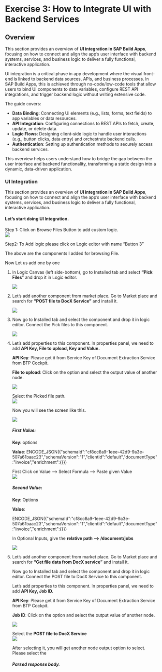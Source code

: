 # **Exercise 3: How to Integrate UI with Backend Services**

## Overview

This section provides an overview of **UI integration in SAP Build Apps**, focusing on how to connect and align the app’s user interface with backend systems, services, and business logic to deliver a fully functional, interactive application.

UI integration is a critical phase in app development where the visual front-end is linked to backend data sources, APIs, and business processes. In SAP Build Apps, this is achieved through no-code/low-code tools that allow users to bind UI components to data variables, configure REST API integrations, and trigger backend logic without writing extensive code.

The guide covers:

*   **Data Binding**: Connecting UI elements (e.g., lists, forms, text fields) to app variables or data resources.
*   **API Integration**: Configuring connections to REST APIs to fetch, create, update, or delete data.
*   **Logic Flows**: Designing client-side logic to handle user interactions (e.g., button clicks, data entry) and orchestrate backend calls.
*   **Authentication**: Setting up authentication methods to securely access backend services.

This overview helps users understand how to bridge the gap between the user interface and backend functionality, transforming a static design into a dynamic, data-driven application.

### **UI Integration**

This section provides an overview of **UI integration in SAP Build Apps**, focusing on how to connect and align the app’s user interface with backend systems, services, and business logic to deliver a fully functional, interactive application.

#### **Let’s start doing UI Integration.**

Step 1: Click on Browse Files Button to add custom logic.  
![](./Exercise%203.img/ex3.img01.jpg)

Step2: To Add logic please click on Logic editor with name “Button 3”

The above are the components I added for browsing File.

Now Let us add one by one

1.  In Logic Canvas (left side-bottom), go to Installed tab and select **“Pick Files**” and drop it in Logic editor.

    ![](./Exercise%203.img/ex3.img02.jpg)

2.  Let’s add another component from market place. Go to Market place and search for **“POST file to DocX Service”** and install it.

    ![](./Exercise%203.img/ex3.img03.png)

3.  Now go to Installed tab and select the component and drop it in logic editor. Connect the Pick files to this component.

    ![](./Exercise%203.img/ex3.img04.png)

4.  Let’s add properties to this component. In properties panel, we need to add **API Key, File to upload, Key and Value.**

    **API Key**: Please get it from Service Key of Document Extraction Service from BTP Cockpit.

    **File to upload**: Click on the option and select the output value of another node.

    ![](./Exercise%203.img/ex3.img05.jpg)

    Select the Picked file path.  
    ![](./Exercise%203.img/ex3.img06.jpg)

    Now you will see the screen like this.

    ![](./Exercise%203.img/ex3.img07.jpg)

    ##### **First Value:**

    **Key**: options

    **Value**: ENCODE_JSON({"schemaId":"cf8cc8a9-1eee-42d9-9a3e-507a61baac23","schemaVersion":"1","clientId":"default","documentType":"invoice","enrichment":{}})

    First Click on Value --> Select Formula --> Paste given Value  
    ![](./Exercise%203.img/ex3.img08.jpg)

    ##### **Second Value:**

    **Key**: Options

    **Value**:

    ENCODE_JSON({"schemaId":"cf8cc8a9-1eee-42d9-9a3e-507a61baac23","schemaVersion":"1","clientId":"default","documentType":"invoice","enrichment":{}})

    In Optional Inputs, give the **relative path --> /document/jobs**

    ![](./Exercise%203.img/ex3.img09.jpg)

5.  Let’s add another component from market place. Go to Market place and search for **“Get file data from DocX service”** and install it.

    Now go to Installed tab and select the component and drop it in logic editor. Connect the POST file to DocX Service to this component.

    Let’s add properties to this component. In properties panel, we need to add **API Key, Job ID.**

    **API Key**: Please get it from Service Key of Document Extraction Service from BTP Cockpit.

    **Job ID**: Click on the option and select the output value of another node.

    ![](./Exercise%203.img/ex3.img10.png)

    Select the **POST file to DocX Service**  
    ![](./Exercise%203.img/ex3.img11.jpg)

    After selecting it, you will get another node output option to select. Please select the

    ##### **Parsed response body.**
